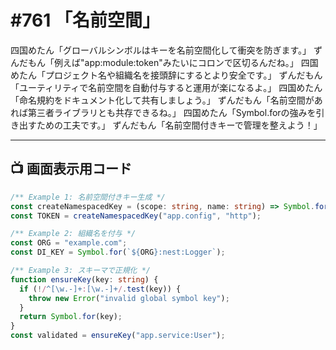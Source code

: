 # #761 「名前空間」

四国めたん「グローバルシンボルはキーを名前空間化して衝突を防ぎます。」
ずんだもん「例えば"app:module:token"みたいにコロンで区切るんだね。」
四国めたん「プロジェクト名や組織名を接頭辞にするとより安全です。」
ずんだもん「ユーティリティで名前空間を自動付与すると運用が楽になるよ。」
四国めたん「命名規約をドキュメント化して共有しましょう。」
ずんだもん「名前空間があれば第三者ライブラリとも共存できるね。」
四国めたん「Symbol.forの強みを引き出すための工夫です。」
ずんだもん「名前空間付きキーで管理を整えよう！」

---

## 📺 画面表示用コード

```typescript
/** Example 1: 名前空間付きキー生成 */
const createNamespacedKey = (scope: string, name: string) => Symbol.for(`${scope}:${name}`);
const TOKEN = createNamespacedKey("app.config", "http");

/** Example 2: 組織名を付与 */
const ORG = "example.com";
const DI_KEY = Symbol.for(`${ORG}:nest:Logger`);

/** Example 3: スキーマで正規化 */
function ensureKey(key: string) {
  if (!/^[\w.-]+:[\w.-]+/.test(key)) {
    throw new Error("invalid global symbol key");
  }
  return Symbol.for(key);
}
const validated = ensureKey("app.service:User");
```
